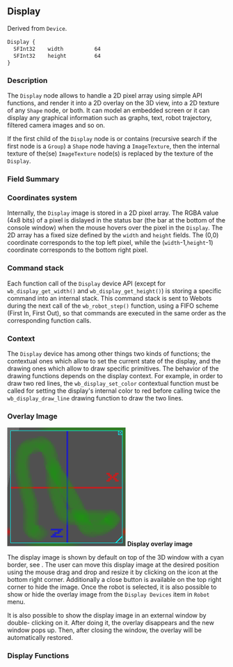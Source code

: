 ## Display

Derived from `Device`.


```
Display {
  SFInt32    width          64
  SFInt32    height         64
}
```

### Description

The `Display` node allows to handle a 2D pixel array using simple API functions,
and render it into a 2D overlay on the 3D view, into a 2D texture of any `Shape`
node, or both. It can model an embedded screen or it can display any graphical
information such as graphs, text, robot trajectory, filtered camera images and
so on.

If the first child of the `Display` node is or contains (recursive search if the
first node is a `Group`) a `Shape` node having a `ImageTexture`, then the
internal texture of the(se) `ImageTexture` node(s) is replaced by the texture of
the `Display`.

### Field Summary

### Coordinates system

Internally, the `Display` image is stored in a 2D pixel array. The RGBA value
(4x8 bits) of a pixel is dislayed in the status bar (the bar at the bottom of
the console window) when the mouse hovers over the pixel in the `Display`. The
2D array has a fixed size defined by the `width` and `height` fields. The (0,0)
coordinate corresponds to the top left pixel, while the (`width`-1,`height`-1)
coordinate corresponds to the bottom right pixel.

### Command stack

Each function call of the `Display` device API (except for
`wb_display_get_width()` and `wb_display_get_height()`) is storing a specific
command into an internal stack. This command stack is sent to Webots during the
next call of the `wb_robot_step()` function, using a FIFO scheme (First In,
First Out), so that commands are executed in the same order as the corresponding
function calls.

### Context

The `Display` device has among other things two kinds of functions; the
contextual ones which allow to set the current state of the display, and the
drawing ones which allow to draw specific primitives. The behavior of the
drawing functions depends on the display context. For example, in order to draw
two red lines, the `wb_display_set_color` contextual function must be called for
setting the display's internal color to red before calling twice the
`wb_display_draw_line` drawing function to draw the two lines.

### Overlay Image

![Display overlay image](png/display_overlay.png)
**Display overlay image**

The display image is shown by default on top of the 3D window with a cyan
border, see . The user can move this display image at the desired position using
the mouse drag and drop and resize it by clicking on the icon at the bottom
right corner. Additionally a close button is available on the top right corner
to hide the image. Once the robot is selected, it is also possible to show or
hide the overlay image from the `Display Devices` item in `Robot` menu.

It is also possible to show the display image in an external window by double-
clicking on it. After doing it, the overlay disappears and the new window pops
up. Then, after closing the window, the overlay will be automatically restored.

### Display Functions

